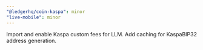 ```yaml
---
"@ledgerhq/coin-kaspa": minor
"live-mobile": minor
---
```


Import and enable Kaspa custom fees for LLM. Add caching for KaspaBIP32 address generation.
